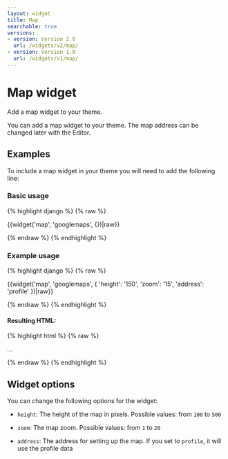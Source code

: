 ```yaml
---
layout: widget
title: Map
searchable: true
versions:
- version: Version 2.0
  url: /widgets/v2/map/
- version: Version 1.0
  url: /widgets/v1/map/
---
```


# Map widget

Add a map widget to your theme.

You can add a map widget to your theme. The map address can be changed later with the Editor.

## Examples

To include a map widget in your theme you will need to add the following line:

### Basic usage

{% highlight django %}
{% raw %}

  {{widget('map', 'googlemaps', {})|raw}}

{% endraw %}
{% endhighlight %}

### Example usage

{% highlight django %}
{% raw %}

  {{widget('map', 'googlemaps', {
    'height': '150',
    'zoom': '15',
    'address': 'profile'
  })|raw}}

{% endraw %}
{% endhighlight %}

#### Resulting HTML:

{% highlight html %}
{% raw %}

<div id="page-zones__main-widgets__MapWidget" data-name="map" class="widget  widget--zone-widget">
  <div class="bk-map  map  widget__map">
    <div class="embed-wrap  map__embed-wrap  js-map">
      ...
    </div>
  </div>
</div>

{% endraw %}
{% endhighlight %}

## Widget options

You can change the following options for the widget:

* ```height```: The height of the map in pixels. Possible values: from ```100``` to ```500```

* ```zoom```: The map zoom. Possible values: from ```1``` to ```20```

* ```address```: The address for setting up the map. If you set to ```profile```, it will use the profile data
